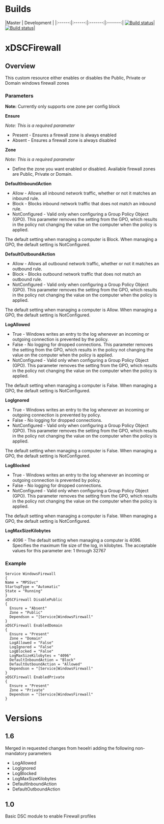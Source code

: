 # Builds
|Master   |  Development |
|:------:|:------:|:-------:|:-------:|
[![Build status](https://ci.appveyor.com/api/projects/status/x6a08ruk447c807x/branch/master?svg=true)](https://ci.appveyor.com/project/theonlyway/xdscfirewall/branch/master)|[![Build status](https://ci.appveyor.com/api/projects/status/x6a08ruk447c807x?svg=true)](https://ci.appveyor.com/project/theonlyway/xdscfirewall)|

# xDSCFirewall #
## Overview ##

This custom resource either enables or disables the Public, Private or Domain windows firewall zones

### Parameters ###

**Note:** Currently only supports one zone per config block

**Ensure**

*Note: This is a required parameter*

- Present - Ensures a firewall zone is always enabled
- Absent - Ensures a firewall zone is always disabled

**Zone**

*Note: This is a required parameter*

- Define the zone you want enabled or disabled. Available firewall zones are Public, Private or Domain.

**DefaultInboundAction**

- Allow - Allows all inbound network traffic, whether or not it matches an inbound rule. 
- Block - Blocks inbound network traffic that does not match an inbound rule. 
- NotConfigured - Valid only when configuring a Group Policy Object (GPO). This parameter removes the setting from the GPO, which results in the policy not changing the value on the computer when the policy is applied. 

The default setting when managing a computer is Block. When managing a GPO, the default setting is NotConfigured.


**DefaultOutboundAction**

- Allow - Allows all outbound network traffic, whether or not it matches an outbound rule. 
- Block - Blocks outbound network traffic that does not match an outbound rule. 
- NotConfigured - Valid only when configuring a Group Policy Object (GPO). This parameter removes the setting from the GPO, which results in the policy not changing the value on the computer when the policy is applied. 

The default setting when managing a computer is Allow. When managing a GPO, the default setting is NotConfigured.

**LogAllowed**

- True - Windows writes an entry to the log whenever an incoming or outgoing connection is prevented by the policy. 
- False - No logging for dropped connections. This parameter removes the setting from the GPO, which results in the policy not changing the value on the computer when the policy is applied. 
- NotConfigured - Valid only when configuring a Group Policy Object (GPO). This parameter removes the setting from the GPO, which results in the policy not changing the value on the computer when the policy is applied. 

The default setting when managing a computer is False. When managing a GPO, the default setting is NotConfigured.

**LogIgnored**

- True - Windows writes an entry to the log whenever an incoming or outgoing connection is prevented by policy. 
- False - No logging for dropped connections. 
- NotConfigured - Valid only when configuring a Group Policy Object (GPO). This parameter removes the setting from the GPO, which results in the policy not changing the value on the computer when the policy is applied. 

The default setting when managing a computer is False. When managing a GPO, the default setting is NotConfigured.

**LogBlocked**

- True - Windows writes an entry to the log whenever an incoming or outgoing connection is prevented by policy. 
- False - No logging for dropped connections. 
- NotConfigured - Valid only when configuring a Group Policy Object (GPO). This parameter removes the setting from the GPO, which results in the policy not changing the value on the computer when the policy is applied. 

The default setting when managing a computer is False. When managing a GPO, the default setting is NotConfigured.

**LogMaxSizeKilobytes**

- 4096 - The default setting when managing a computer is 4096. Specifies the maximum file size of the log, in kilobytes. The acceptable values for this parameter are: 1 through 32767 


### Example ###

    Service WindowsFirewall
    {
    Name = "MPSSvc"
    StartupType = "Automatic"
    State = "Running"
    }
    xDSCFirewall DisablePublic
    {
      Ensure = "Absent"
      Zone = "Public"
      Dependson = "[Service]WindowsFirewall"
    }
    xDSCFirewall EnabledDomain
    {
      Ensure = "Present"
      Zone = "Domain"
      LogAllowed = "False"
      LogIgnored = "False"
      LogBlocked = "False"
      LogMaxSizeKilobytes = "4096"
      DefaultInboundAction = "Block"
      DefaultOutboundAction = "Allowed"
      Dependson = "[Service]WindowsFirewall"
    }
    xDSCFirewall EnabledPrivate
    {
      Ensure = "Present"
      Zone = "Private"
      Dependson = "[Service]WindowsFirewall"
    }

# Versions

## 1.6
Merged in requested changes from heoelri adding the following non-mandatory parameters

- LogAllowed
- LogIgnored
- LogBlocked
- LogMaxSizeKilobytes
- DefaultInboundAction
- DefaultOutboundAction

## 1.0
Basic DSC module to enable Firewall profiles
